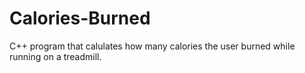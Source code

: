 # Calories-Burned
C++ program that calulates how many calories the user burned while running on a treadmill.
